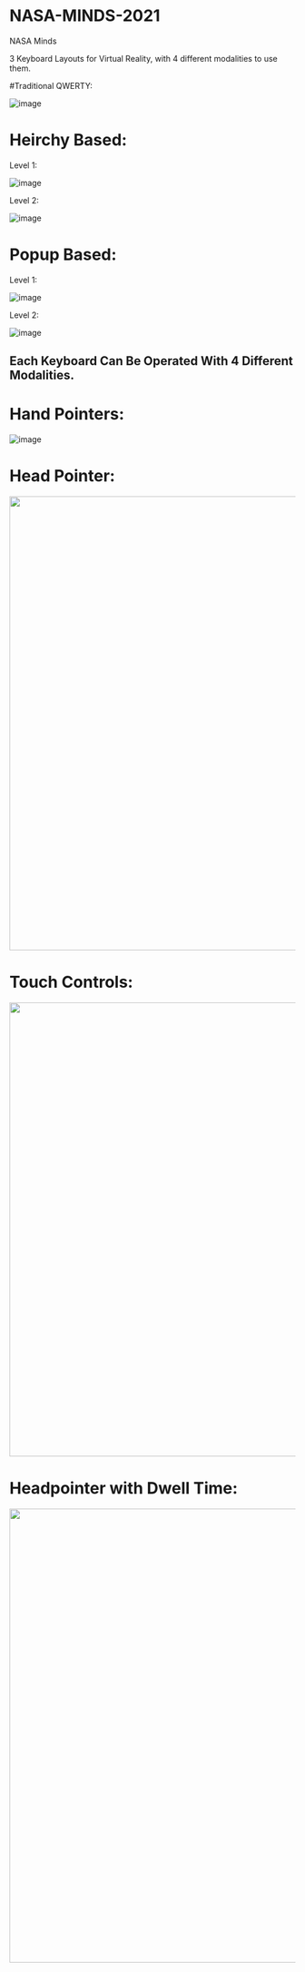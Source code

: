 # NASA-MINDS-2021
 NASA Minds


3 Keyboard Layouts for Virtual Reality, with 4 different modalities to use them. 

#Traditional QWERTY: 

![image](https://user-images.githubusercontent.com/60721681/155184118-48128485-e836-4075-8aca-c3a3b2c1df4d.png)



# Heirchy Based:

  Level 1:

![image](https://user-images.githubusercontent.com/60721681/155184541-cff3d7b9-6199-4f54-aec8-9ee74e4fb943.png)


  Level 2:
  
![image](https://user-images.githubusercontent.com/60721681/155184693-de6baaf2-c3a4-4a85-87bf-a96f82114aa3.png)




# Popup Based: 

  Level 1:
  
![image](https://user-images.githubusercontent.com/60721681/155185080-8701c703-5d93-4c74-abcb-e1188210a876.png)


  Level 2:
  
![image](https://user-images.githubusercontent.com/60721681/155185142-27783459-1a0e-4163-a9b3-9e4cc862f653.png)





## Each Keyboard Can Be Operated With 4 Different Modalities. 


# Hand Pointers: 

![image](https://user-images.githubusercontent.com/60721681/155185453-6a3cc48f-d70e-4b95-9bb4-3283a1088bf8.png)



# Head Pointer: 

<img src="https://drive.google.com/uc?export=view&id=1UgE2BR--fFQdUbZ4h9ptR6hPITHGnNEG" width="800">



# Touch Controls: 

<img src="https://drive.google.com/uc?export=view&id=1ubeOIdJCF9cMZRkSdBHTh7E2OZW_PWa2" width="800">



# Headpointer with Dwell Time: 

<img src="https://drive.google.com/uc?export=view&id=1rT7VSNirC-d6A8HnrzVzUhiZxuOuliOY" width="800">





